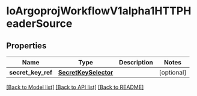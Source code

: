 # IoArgoprojWorkflowV1alpha1HTTPHeaderSource

## Properties
Name | Type | Description | Notes
------------ | ------------- | ------------- | -------------
**secret_key_ref** | [**SecretKeySelector**](SecretKeySelector.md) |  | [optional] 

[[Back to Model list]](../README.md#documentation-for-models) [[Back to API list]](../README.md#documentation-for-api-endpoints) [[Back to README]](../README.md)


